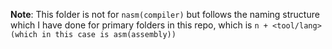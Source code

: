 **Note**: This folder is not for `nasm(compiler)` but follows the naming structure which I have done for primary folders in this repo, which is `n + <tool/lang>(which in this case is asm(assembly))`
